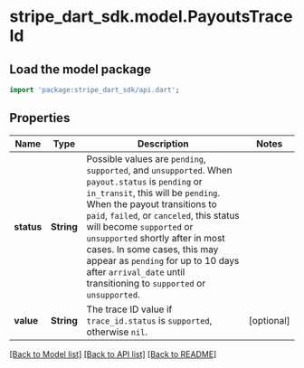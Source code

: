 # stripe_dart_sdk.model.PayoutsTraceId

## Load the model package
```dart
import 'package:stripe_dart_sdk/api.dart';
```

## Properties
Name | Type | Description | Notes
------------ | ------------- | ------------- | -------------
**status** | **String** | Possible values are `pending`, `supported`, and `unsupported`. When `payout.status` is `pending` or `in_transit`, this will be `pending`. When the payout transitions to `paid`, `failed`, or `canceled`, this status will become `supported` or `unsupported` shortly after in most cases. In some cases, this may appear as `pending` for up to 10 days after `arrival_date` until transitioning to `supported` or `unsupported`. | 
**value** | **String** | The trace ID value if `trace_id.status` is `supported`, otherwise `nil`. | [optional] 

[[Back to Model list]](../README.md#documentation-for-models) [[Back to API list]](../README.md#documentation-for-api-endpoints) [[Back to README]](../README.md)


